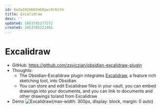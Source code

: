 ```yaml
---
id: 6w2w342mbb5m68ywc9r6itm
title: Excalidraw
desc: ''
updated: 1653785377372
created: 1653785221401
---
```

# Excalidraw

- GitHub: https://github.com/zsviczian/obsidian-excalidraw-plugin
- Thoughts:
    - The Obsidian-Excalidraw plugin integrates [Excalidraw](https://excalidraw.com/), a feature rich sketching tool, into Obsidian
    -  You can store and edit Excalidraw files in your vault, you can embed drawings into your documents, and you can link to documents and other drawings to/and from Excalidraw
- Demo ![Excalidraw](https://user-images.githubusercontent.com/14358394/125159831-336d6880-e17a-11eb-8a3d-ceabc2555a08.png){max-width: 300px, display: block, margin: 0 auto}